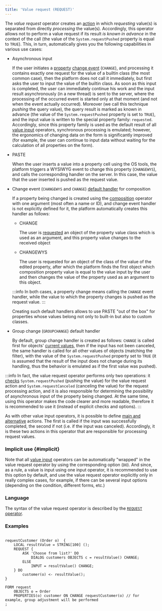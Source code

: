 ```yaml
---
title: 'Value request (REQUEST)'
---
```


The *value request* operator creates an [action](Actions.md) in which *requesting* value(s) is separated from directly *processing* the value(s). Accordingly, this operator allows not to perform a value request if its result *is known in advance* in the context of the call (the value of the `System.requestPushed` property is equal to `TRUE`). This, in turn, automatically gives you the following capabilities in various use cases:

- Asynchronous input

    If the user initiates a [property](Form_events.md) [change event](Form_events.md) (`CHANGE`), and processing it contains exactly one request for the value of a builtin class (the most common case), then the platform does not call it immediately, but first asks the user to input the value of the builtin class. As soon as this input is completed, the user can immediately continue his work and the input result asynchronously (in a new thread) is sent to the server, where the processing of the occurred event is started only at that moment (and not when the event actually occurred). Moreover (we call this technique *pushing* the query value), the query result is marked as known in advance (the value of the `System.requestPushed` property is set to `TRUE`), and the input value is written to the special property family: `requested`. Accordingly, since this property family is used as the default result of all [value input](Value_input.md) operators, synchronous processing is emulated; however, the ergonomics of changing data on the form is significantly improved (for example, the user can continue to input data without waiting for the calculation of all properties on the form).

- PASTE

    When the user inserts a value into a property cell using the OS tools, the platform triggers a WYSIWYG event to change this property (`CHANGEWYS`), and calls the corresponding handler on the server. In this case, the value that the user inserted is pushed as the request value.

- Change event (`CHANGEWYS` and `CHANGE`) [default handler](Form_events.md#default) for composition

    If a property being changed is created using the [composition](Composition_JOIN_.md) operator with one argument (most often a name or ID), and change event handler is not explicitly defined for it, the platform automatically creates this handler as follows: 

    - CHANGE

        The user is [requested](Form_events.md#queryValue-broken) an object of the property value class which is used as an argument, and this property value changes to the received object 

    - CHANGEWYS

        The user is requested for an object of the class of the value of the edited property, after which the platform finds the first object which composition property value is equal to the value input by the user and then changes the value of the property used as an argument to this object.

  :::info
    In both cases, a property change means calling the `CHANGE` event handler, while the value to which the property changes is pushed as the request value.
  :::

    Creating such default handlers allows to use PASTE "out of the box" for properties whose values belong not only to built-in but also to custom classes.

- Group change (`GROUPCHANGE`) default handler

    By default, group change handler is created as follows: `CHANGE` is called first for objects' [current values](Form_structure.md#currentObject), then if the input has not been canceled, the same handler is called for all other values of objects (matching the filter), with the value of the `System.requestPushed` property set to `TRUE` (it is assumed that the result of the input does not change during its handling, thus the behavior is emulated as if the first value was pushed).


:::info
In fact, the value request operator performs only two operations: it [checks](Branching_CASE_IF_MULTI_.md) `System.requestPushed` (pushing the value) for the value request action and `System.requestCanceled` (canceling the value) for the request processing action, and it is also responsible for determining the possibility of asynchronous input of the property being changed. At the same time, using this operator makes the code clearer and more readable, therefore it is recommended to use it (instead of explicit checks and options).
:::

As with other value input operators, it is possible to define [main and alternative](Value_input.md#result) actions. The first is called if the input was successfully completed, the second if not (i.e. if the input was canceled). Accordingly, it is these two actions in this operator that are responsible for processing request values.

### Implicit use {#implicit}

Note that all [value input](Value_input.md) operators can be automatically "wrapped" in the value request operator by using the corresponding option (`DO`). And since, as a rule, a value is input using one input operator, it is recommended to use this option by default, and use the value request operator explicitly only in really complex cases, for example, if there can be several input options (depending on the condition, different forms, etc.)

### Language

The syntax of the value request operator is described by the [`REQUEST` operator](REQUEST_operator.md).

### Examples

```lsf

requestCustomer (Order o)  {
    LOCAL resultValue = STRING[100] ();
    REQUEST {
        ASK 'Choose from list?' DO
            DIALOG customers OBJECTS c = resultValue() CHANGE;
        ELSE
            INPUT = resultValue() CHANGE;
    } DO
        customer(o) <- resultValue();
}

FORM request
    OBJECTS o = Order
    PROPERTIES(o) customer ON CHANGE requestCustomer(o) // for example, group adjustment will be performed
;
```
